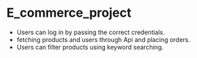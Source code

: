 # E_commerce_project
- Users can log in by passing the correct credentials.
- fetching products and users through Api and placing orders.
- Users can filter products using keyword searching.
